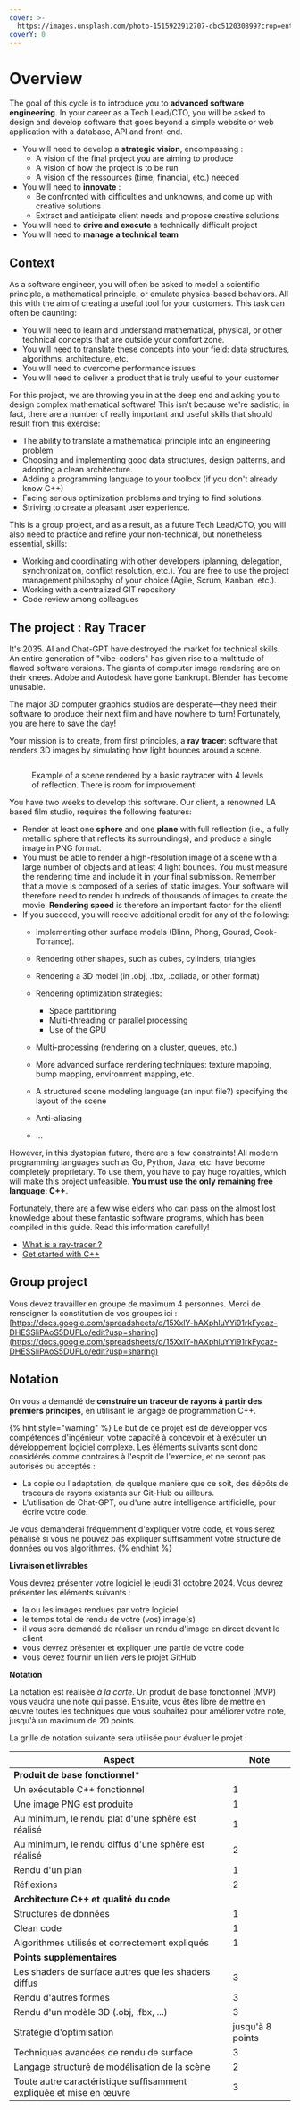 ```yaml
---
cover: >-
  https://images.unsplash.com/photo-1515922912707-dbc512030899?crop=entropy&cs=srgb&fm=jpg&ixid=M3wxOTcwMjR8MHwxfHNlYXJjaHw4fHxzcGhlcmV8ZW58MHx8fHwxNzI5MzA4NTk3fDA&ixlib=rb-4.0.3&q=85
coverY: 0
---
```


# Overview

The goal of this cycle is to introduce you to **advanced software engineering**. In your career as a Tech Lead/CTO, you will be asked to design and develop software that goes beyond a simple website or web application with a database, API and front-end.
- You will need to develop a **strategic vision**, encompassing :
  - A vision of the final project you are aiming to produce
  - A vision of how the project is to be run
  - A vision of the ressources (time, financial, etc.) needed 
- You will need to **innovate** :
  - Be confronted with difficulties and unknowns, and come up with creative solutions
  - Extract and anticipate client needs and propose creative solutions
- You will need to **drive and execute** a technically difficult project
- You will need to **manage a technical team**

## Context

As a software engineer, you will often be asked to model a scientific principle, a mathematical principle, or emulate physics-based behaviors. All this with the aim of creating a useful tool for your customers. This task can often be daunting:

* You will need to learn and understand mathematical, physical, or other technical concepts that are outside your comfort zone.
* You will need to translate these concepts into your field: data structures, algorithms, architecture, etc.
* You will need to overcome performance issues
* You will need to deliver a product that is truly useful to your customer

For this project, we are throwing you in at the deep end and asking you to design complex mathematical software! This isn't because we're sadistic; in fact, there are a number of really important and useful skills that should result from this exercise:

* The ability to translate a mathematical principle into an engineering problem
* Choosing and implementing good data structures, design patterns, and adopting a clean architecture.
* Adding a programming language to your toolbox (if you don't already know C++)
* Facing serious optimization problems and trying to find solutions.
* Striving to create a pleasant user experience.

This is a group project, and as a result, as a future Tech Lead/CTO, you will also need to practice and refine your non-technical, but nonetheless essential, skills:
* Working and coordinating with other developers (planning, delegation, synchronization, conflict resolution, etc.). You are free to use the project management philosophy of your choice (Agile, Scrum, Kanban, etc.).
* Working with a centralized GIT repository
* Code review among colleagues


## The project : Ray Tracer

It's 2035. AI and Chat-GPT have destroyed the market for technical skills. An entire generation of "vibe-coders" has given rise to a multitude of flawed software versions. The giants of computer image rendering are on their knees. Adobe and Autodesk have gone bankrupt. Blender has become unusable.

The major 3D computer graphics studios are desperate—they need their software to produce their next film and have nowhere to turn! Fortunately, you are here to save the day!

Your mission is to create, from first principles, a **ray tracer**: software that renders 3D images by simulating how light bounces around a scene.

<figure><img src=".gitbook/assets/test.png" alt=""><figcaption><p>Example of a scene rendered by a basic raytracer with 4 levels of reflection. There is room for improvement!</p></figcaption></figure>

You have two weeks to develop this software. Our client, a renowned LA based film studio, requires the following features:

* Render at least one **sphere** and one **plane** with full reflection (i.e., a fully metallic sphere that reflects its surroundings), and produce a single image in PNG format.
* You must be able to render a high-resolution image of a scene with a large number of objects and at least 4 light bounces. You must measure the rendering time and include it in your final submission. Remember that a movie is composed of a series of static images. Your software will therefore need to render hundreds of thousands of images to create the movie. **Rendering speed** is therefore an important factor for the client!
* If you succeed, you will receive additional credit for any of the following:
  * Implementing other surface models (Blinn, Phong, Gourad, Cook-Torrance).  
  * Rendering other shapes, such as cubes, cylinders, triangles
  * Rendering a 3D model (in .obj, .fbx, .collada, or other format)
  * Rendering optimization strategies:
    * Space partitioning
    * Multi-threading or parallel processing
    * Use of the GPU
    
   * Multi-processing (rendering on a cluster, queues, etc.)
  * More advanced surface rendering techniques: texture mapping, bump mapping, environment mapping, etc.
  * A structured scene modeling language (an input file?) specifying the layout of the scene
  * Anti-aliasing
  * ...

However, in this dystopian future, there are a few constraints! All modern programming languages such as Go, Python, Java, etc. have become completely proprietary. To use them, you have to pay huge royalties, which will make this project unfeasible. **You must use the only remaining free language: C++**.

Fortunately, there are a few wise elders who can pass on the almost lost knowledge about these fantastic software programs, which has been compiled in this guide. Read this information carefully!

* [What is a ray-tracer ?](raytracer/intro.md)
* [Get started with C++](cpp/intro.md)

## Group project

Vous devez travailler en groupe de maximum 4 personnes. Merci de renseigner la constitution de vos groupes ici : [https://docs.google.com/spreadsheets/d/15XxlY-hAXphluYYi91rkFycaz-DHESSliPAoS5DUFLo/edit?usp=sharing](https://docs.google.com/spreadsheets/d/15XxlY-hAXphluYYi91rkFycaz-DHESSliPAoS5DUFLo/edit?usp=sharing)

## Notation

On vous a demandé de **construire un traceur de rayons à partir des premiers principes**, en utilisant le langage de programmation C++.

{% hint style="warning" %}
Le but de ce projet est de développer vos compétences d'ingénieur, votre capacité à concevoir et à exécuter un développement logiciel complexe. Les éléments suivants sont donc considérés comme contraires à l'esprit de l'exercice, et ne seront pas autorisés ou acceptés :

* La copie ou l'adaptation, de quelque manière que ce soit, des dépôts de traceurs de rayons existants sur Git-Hub ou ailleurs.
* L'utilisation de Chat-GPT, ou d'une autre intelligence artificielle, pour écrire votre code.

Je vous demanderai fréquemment d'expliquer votre code, et vous serez pénalisé si vous ne pouvez pas expliquer suffisamment votre structure de données ou vos algorithmes.
{% endhint %}

**Livraison et livrables**

Vous devrez présenter votre logiciel le jeudi 31 octobre 2024. Vous devrez présenter les éléments suivants :

* la ou les images rendues par votre logiciel
* le temps total de rendu de votre (vos) image(s)
* il vous sera demandé de réaliser un rendu d'image en direct devant le client
* vous devrez présenter et expliquer une partie de votre code
* vous devez fournir un lien vers le projet GitHub

**Notation**

La notation est réalisée _à la carte_. Un produit de base fonctionnel (MVP) vous vaudra une note qui passe. Ensuite, vous êtes libre de mettre en œuvre toutes les techniques que vous souhaitez pour améliorer votre note, jusqu'à un maximum de 20 points.

La grille de notation suivante sera utilisée pour évaluer le projet :

| Aspect                                                              | Note              |
| ------------------------------------------------------------------- | ----------------- |
| **Produit de base fonctionnel**\*                                   |                   |
| Un exécutable C++ fonctionnel                                       | 1                 |
| Une image PNG est produite                                          | 1                 |
| Au minimum, le rendu plat d'une sphère est réalisé                  | 1                 |
| Au minimum, le rendu diffus d'une sphère est réalisé                | 2                 |
| Rendu d'un plan                                                     | 1                 |
| Réflexions                                                          | 2                 |
| **Architecture C++ et qualité du code**                             |                   |
| Structures de données                                               | 1                 |
| Clean code                                                          | 1                 |
| Algorithmes utilisés et correctement expliqués                      | 1                 |
| **Points supplémentaires**                                          |                   |
| Les shaders de surface autres que les shaders diffus                | 3                 |
| Rendu d'autres formes                                               | 3                 |
| Rendu d'un modèle 3D (.obj, .fbx, ...)                              | 3                 |
| Stratégie d'optimisation                                            |  jusqu'à 8 points |
| Techniques avancées de rendu de surface                             | 3                 |
| Langage structuré de modélisation de la scène                       | 2                 |
| Toute autre caractéristique suffisamment expliquée et mise en œuvre | 3                 |
